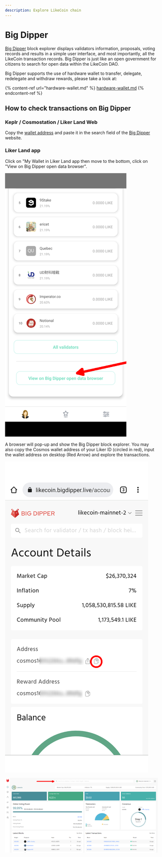 ```yaml
---
description: Explore LikeCoin chain
---
```


# Big Dipper

[Big Dipper](https://likecoin.bigdipper.live/) block explorer displays validators information, proposals, voting records and results in a simple user interface, and most importantly, all the LikeCoin transaction records. Big Dipper is just like an open government for citizens to search for open data within the LikeCoin DAO.

Big Dipper supports the use of hardware wallet to transfer, delegate, redelegate and withdraw rewards, please take a look at:

{% content-ref url="hardware-wallet.md" %}
[hardware-wallet.md](hardware-wallet.md)
{% endcontent-ref %}

## How to check transactions on Big Dipper

### Keplr / Cosmostation / Liker Land Web

Copy the [wallet address](wallet-address.md) and paste it in the search field of the [Big Dipper](https://likecoin.bigdipper.live/) website.

### Liker Land app

Click on "My Wallet in Liker Land app then move to the bottom, click on "View on Big Dipper open data browser".

![](<../../.gitbook/assets/Big Dipper-en.png>)

A browser will pop-up and show the Big Dipper block explorer. You may also copy the Cosmos wallet address of your Liker ID (circled in red), input the wallet address on desktop (Red Arrow)  and explore the transactions.

![](../../.gitbook/assets/bigdipper-01.png)

![](../../.gitbook/assets/bigdipper-02.png)
